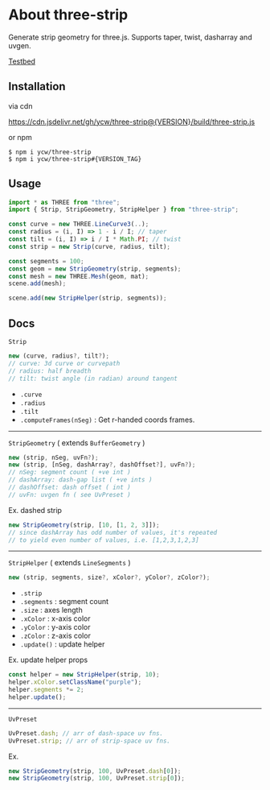 # About three-strip

Generate strip geometry for three.js. Supports taper, twist, dasharray and
uvgen.

[Testbed](//ycw.github.io/three-strip/examples/testbed)

## Installation

via cdn

https://cdn.jsdelivr.net/gh/ycw/three-strip@{VERSION}/build/three-strip.js

or npm

```
$ npm i ycw/three-strip
$ npm i ycw/three-strip#{VERSION_TAG}
```

## Usage

```js
import * as THREE from "three";
import { Strip, StripGeometry, StripHelper } from "three-strip";

const curve = new THREE.LineCurve3(..);
const radius = (i, I) => 1 - i / I; // taper
const tilt = (i, I) => i / I * Math.PI; // twist
const strip = new Strip(curve, radius, tilt);

const segments = 100;
const geom = new StripGeometry(strip, segments);
const mesh = new THREE.Mesh(geom, mat);
scene.add(mesh);

scene.add(new StripHelper(strip, segments));
```

## Docs

`Strip`

```ts
new (curve, radius?, tilt?);
// curve: 3d curve or curvepath
// radius: half breadth
// tilt: twist angle (in radian) around tangent
```

- `.curve`
- `.radius`
- `.tilt`
- `.computeFrames(nSeg)` : Get r-handed coords frames.



---
`StripGeometry` ( extends `BufferGeometry` )

```ts
new (strip, nSeg, uvFn?);
new (strip, [nSeg, dashArray?, dashOffset?], uvFn?);
// nSeg: segment count ( +ve int )
// dashArray: dash-gap list ( +ve ints )
// dashOffset: dash offset ( int )
// uvFn: uvgen fn ( see UvPreset )
```

Ex. dashed strip

```ts
new StripGeometry(strip, [10, [1, 2, 3]]);
// since dashArray has odd number of values, it's repeated
// to yield even number of values, i.e. [1,2,3,1,2,3]
```



---
`StripHelper` ( extends `LineSegments` )

```ts
new (strip, segments, size?, xColor?, yColor?, zColor?);
```

- `.strip`
- `.segments` : segment count
- `.size` : axes length
- `.xColor` : x-axis color
- `.yColor` : y-axis color
- `.zColor` : z-axis color
- `.update()` : update helper

Ex. update helper props

```ts
const helper = new StripHelper(strip, 10);
helper.xColor.setClassName("purple");
helper.segments *= 2;
helper.update();
```



---
`UvPreset`

```ts
UvPreset.dash; // arr of dash-space uv fns.
UvPreset.strip; // arr of strip-space uv fns.
```

Ex.

```ts
new StripGeometry(strip, 100, UvPreset.dash[0]);
new StripGeometry(strip, 100, UvPreset.strip[0]);
```
